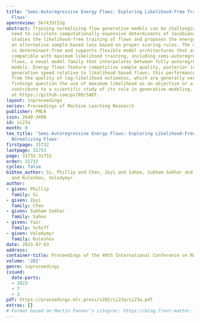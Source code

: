 ```yaml
---
title: 'Semi-Autoregressive Energy Flows: Exploring Likelihood-Free Training of Normalizing
  Flows'
openreview: Skrk3StS2g
abstract: Training normalizing flow generative models can be challenging due to the
  need to calculate computationally expensive determinants of Jacobians. This paper
  studies the likelihood-free training of flows and proposes the energy objective,
  an alternative sample-based loss based on proper scoring rules. The energy objective
  is determinant-free and supports flexible model architectures that are not easily
  compatible with maximum likelihood training, including semi-autoregressive energy
  flows, a novel model family that interpolates between fully autoregressive and non-autoregressive
  models. Energy flows feature competitive sample quality, posterior inference, and
  generation speed relative to likelihood-based flows; this performance is decorrelated
  from the quality of log-likelihood estimates, which are generally very poor. Our
  findings question the use of maximum likelihood as an objective or a metric, and
  contribute to a scientific study of its role in generative modeling. Code is available
  at https://github.com/ps789/SAEF.
layout: inproceedings
series: Proceedings of Machine Learning Research
publisher: PMLR
issn: 2640-3498
id: si23a
month: 0
tex_title: 'Semi-Autoregressive Energy Flows: Exploring Likelihood-Free Training of
  Normalizing Flows'
firstpage: 31732
lastpage: 31753
page: 31732-31753
order: 31732
cycles: false
bibtex_author: Si, Phillip and Chen, Zeyi and Sahoo, Subham Sekhar and Schiff, Yair
  and Kuleshov, Volodymyr
author:
- given: Phillip
  family: Si
- given: Zeyi
  family: Chen
- given: Subham Sekhar
  family: Sahoo
- given: Yair
  family: Schiff
- given: Volodymyr
  family: Kuleshov
date: 2023-07-03
address: 
container-title: Proceedings of the 40th International Conference on Machine Learning
volume: '202'
genre: inproceedings
issued:
  date-parts:
  - 2023
  - 7
  - 3
pdf: https://proceedings.mlr.press/v202/si23a/si23a.pdf
extras: []
# Format based on Martin Fenner's citeproc: https://blog.front-matter.io/posts/citeproc-yaml-for-bibliographies/
---
```

